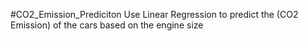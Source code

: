 #CO2_Emission_Prediciton
Use Linear Regression to predict the (CO2 Emission) of the cars based on the engine size
